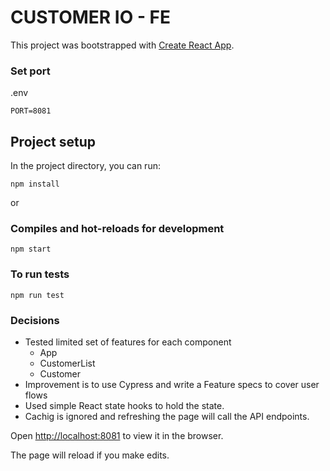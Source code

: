 # CUSTOMER IO - FE

This project was bootstrapped with [Create React App](https://github.com/facebook/create-react-app).

### Set port
.env
```
PORT=8081
```

## Project setup

In the project directory, you can run:

```
npm install
```

or

### Compiles and hot-reloads for development

```
npm start
```

### To run tests

```
npm run test
```

### Decisions
  - Tested limited set of features for each component
    - App
    - CustomerList
    - Customer
  - Improvement is to use Cypress and write a Feature specs to cover user flows
  - Used simple React state hooks to hold the state. 
  - Cachig is ignored and refreshing the page will call the API endpoints.

Open [http://localhost:8081](http://localhost:8081) to view it in the browser.

The page will reload if you make edits.
